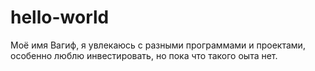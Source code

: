 # hello-world
Моё имя Вагиф, я увлекаюсь с разными программами и проектами, особенно люблю инвестировать, но пока что такого оыта нет. 
